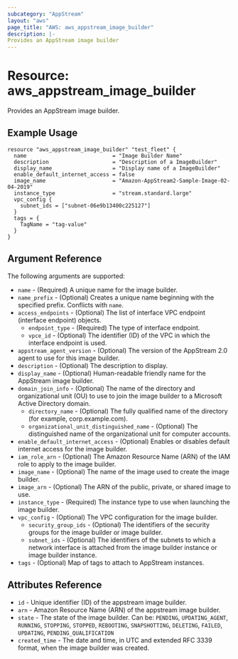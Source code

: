 ```yaml
---
subcategory: "AppStream"
layout: "aws"
page_title: "AWS: aws_appstream_image_builder"
description: |-
Provides an AppStream image builder
---
```


# Resource: aws_appstream_image_builder

Provides an AppStream image builder.

## Example Usage

```hcl
resource "aws_appstream_image_builder" "test_fleet" {
  name                           = "Image Builder Name"
  description                    = "Description of a ImageBuilder"
  display_name                   = "Display name of a ImageBuilder"
  enable_default_internet_access = false
  image_name                     = "Amazon-AppStream2-Sample-Image-02-04-2019"
  instance_type                  = "stream.standard.large"
  vpc_config {
    subnet_ids = ["subnet-06e9b13400c225127"]
  }
  tags = {
    TagName = "tag-value"
  }
}
```

## Argument Reference

The following arguments are supported:

* `name` - (Required) A unique name for the image builder.
* `name_prefix` -  (Optional) Creates a unique name beginning with the specified prefix. Conflicts with `name`.
* `access_endpoints` - (Optional) The list of interface VPC endpoint (interface endpoint) objects.
  * `endpoint_type` - (Required) The type of interface endpoint.
  * `vpce_id` - (Optional) The identifier (ID) of the VPC in which the interface endpoint is used.
* `appstream_agent_version` - (Optional) The version of the AppStream 2.0 agent to use for this image builder.
* `description` - (Optional) The description to display.
* `display_name` - (Optional) Human-readable friendly name for the AppStream image builder.
* `domain_join_info` - (Optional) The name of the directory and organizational unit (OU) to use to join the image builder to a Microsoft Active Directory domain.
  * `directory_name` - (Optional) The fully qualified name of the directory (for example, corp.example.com).
  * `organizational_unit_distinguished_name` - (Optional) The distinguished name of the organizational unit for computer accounts.
* `enable_default_internet_access` - (Optional) Enables or disables default internet access for the image builder.
* `iam_role_arn` - (Optional) The Amazon Resource Name (ARN) of the IAM role to apply to the image builder.
* `image_name` - (Optional) The name of the image used to create the image builder.
* `image_arn` - (Optional) The ARN of the public, private, or shared image to use.
* `instance_type` - (Required) The instance type to use when launching the image builder.
* `vpc_config` - (Optional) The VPC configuration for the image builder.
  * `security_group_ids` - (Optional) The identifiers of the security groups for the image builder or image builder.
  * `subnet_ids` - (Optional) The identifiers of the subnets to which a network interface is attached from the image builder instance or image builder instance.
* `tags` - (Optional) Map of tags to attach to AppStream instances.

## Attributes Reference

* `id` - Unique identifier (ID) of the appstream image builder.
* `arn` - Amazon Resource Name (ARN) of the appstream image builder.
* `state` - The state of the image builder. Can be: `PENDING`, `UPDATING_AGENT`, `RUNNING`, `STOPPING`, `STOPPED`, `REBOOTING`, `SNAPSHOTTING`, `DELETING`, `FAILED`, `UPDATING`, `PENDING_QUALIFICATION`
* `created_time` -  The date and time, in UTC and extended RFC 3339 format, when the image builder was created.

